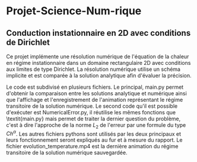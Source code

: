 # Projet-Science-Num-rique
## Conduction instationnaire en 2D avec conditions de Dirichlet

Ce projet implémente une résolution numérique de l'équation de la chaleur en régime instationnaire dans un domaine rectangulaire 2D avec conditions aux limites de type Dirichlet. La résolution numérique utilise un schéma implicite et est comparée à la solution analytique afin d'évaluer la précision.

Le code est subdivisé en plusieurs fichiers. Le principal, main.py permet d'obtenir la comparaison entre les solutions analytique et numérique ainsi que l'affichage et l'enregistrement de l'animation représentant le régime transitoire de la solution numérique. Le second code qu'il est possible d'exécuter est NumericalError.py, il réutilise les mêmes fonctions que \textit{main.py} mais permet de traiter la dernier question du problème, c'est à dire l'approche de la norme $L_2$ de l'erreur par une formule du type $Ch^\alpha$. Les autres fichiers pythons sont utilisés par les deux principaux et leurs fonctionnement seront expliqués au fur et à mesure du rapport. Le fichier evolution_temperature.mp4 est la dernière animation du régime transitoire de la solution numérique sauvegardée.
